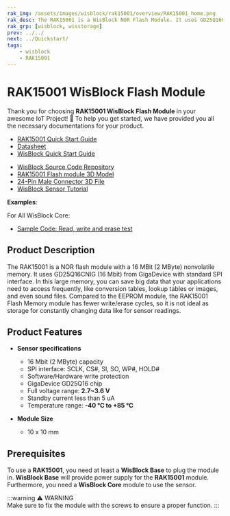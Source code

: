 ```yaml
---
rak_img: /assets/images/wisblock/rak15001/overview/RAK15001_home.png
rak_desc: The RAK15001 is a WisBlock NOR Flash Module. It uses GD25Q16CNIG (16Mbit) from GigaDevice and is configured via standard SPI interface.
rak_grp: [wisblock, wisstorage]
prev: ../../
next: ../Quickstart/
tags:
    - wisblock
    - RAK15001
---
```


# RAK15001 WisBlock Flash Module

Thank you for choosing **RAK15001 WisBlock Flash Module** in your awesome IoT Project! 🎉 To help you get started, we have provided you all the necessary documentations for your product.

* [RAK15001 Quick Start Guide](../Quickstart/)
* [Datasheet](../Datasheet/)
* <a href="../../Quickstart/" target="_blank">WisBlock Quick Start Guide</a>
<!---* [WisBlock Quick Start Guide](../../Quickstart/)-->
* [WisBlock Source Code Repository](https://github.com/RAKWireless/WisBlock/)
* [RAK15001 Flash module 3D Model](https://downloads.rakwireless.com/3D_File/WisBlock/3D_RAK15001.stp)
* [24-Pin Male Connector 3D File](https://downloads.rakwireless.com/3D_File/Accessory/WisConnector/M24S1003K6M.stp)
* [WisBlock Sensor Tutorial](/Knowledge-Hub/Learn/WisBlock-Sensor-Tutorial/)

**Examples**: 

For All WisBlock Core:

* [Sample Code: Read, write and erase test](https://github.com/RAKWireless/WisBlock/tree/master/examples/common/sensors/RAK15001_Flash_GD25Q16C)

## Product Description

The RAK15001 is a NOR flash module with a 16&nbsp;MBit (2&nbsp;MByte) nonvolatile memory. It uses GD25Q16CNIG (16&nbsp;Mbit) from GigaDevice with standard SPI interface. In this large memory, you can save big data that your applications need to access frequently, like conversion tables, lookup tables or images, and even sound files. Compared to the EEPROM module, the RAK15001 Flash Memory module has fewer write/erase cycles, so it is not ideal as storage for constantly changing data like for sensor readings.

## Product Features 

* **Sensor specifications**
    * 16&nbsp;Mbit (2&nbsp;MByte) capacity
    * SPI interface: SCLK, CS#, SI, SO, WP#, HOLD#
    * Software/Hardware write protection
    * GigaDevice GD25Q16 chip  
    * Full voltage range: **2.7~3.6&nbsp;V**
    * Standby current less than 5&nbsp;uA
    * Temperature range: **-40&nbsp;°C to +85&nbsp;°C**
  
* **Module Size**
    * 10 x 10&nbsp;mm

## Prerequisites

To use a **RAK15001**, you need at least a **WisBlock Base** to plug the module in. **WisBlock Base** will provide power supply for the **RAK15001** module. Furthermore, you need a **WisBlock Core** module to use the sensor.

:::warning ⚠️ WARNING    
Make sure to fix the module with the screws to ensure a proper function. 
:::
